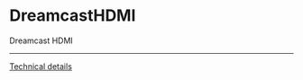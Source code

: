 # DreamcastHDMI
Dreamcast HDMI

----------
 
[Technical details](https://rawgit.com/chriz2600/DreamcastHDMI/master/assets/index.html)



